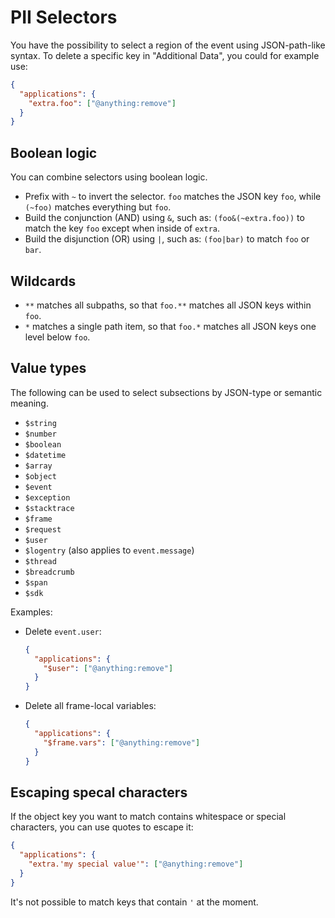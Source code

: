 # PII Selectors

You have the possibility to select a region of the event using JSON-path-like syntax. To delete a specific key in "Additional Data", you could for example use:

```json
{
  "applications": {
    "extra.foo": ["@anything:remove"]
  }
}
```

## Boolean logic

You can combine selectors using boolean logic.

* Prefix with `~` to invert the selector. `foo` matches the JSON key `foo`, while `(~foo)` matches everything but `foo`.
* Build the conjunction (AND) using `&`, such as: `(foo&(~extra.foo))` to match the key `foo` except when inside of `extra`.
* Build the disjunction (OR) using `|`, such as: `(foo|bar)` to match `foo` or `bar`.

## Wildcards

* `**` matches all subpaths, so that `foo.**` matches all JSON keys within `foo`.
* `*` matches a single path item, so that `foo.*` matches all JSON keys one level below `foo`.

## Value types

The following can be used to select subsections by JSON-type or semantic meaning.

* `$string`
* `$number`
* `$boolean`
* `$datetime`
* `$array`
* `$object`
* `$event`
* `$exception`
* `$stacktrace`
* `$frame`
* `$request`
* `$user`
* `$logentry` (also applies to `event.message`)
* `$thread`
* `$breadcrumb`
* `$span`
* `$sdk`

Examples:

* Delete `event.user`:

  ```json
  {
    "applications": {
      "$user": ["@anything:remove"]
    }
  }
  ```

* Delete all frame-local variables:

  ```json
  {
    "applications": {
      "$frame.vars": ["@anything:remove"]
    }
  }
  ```

## Escaping specal characters

If the object key you want to match contains whitespace or special characters, you can use quotes to escape it:

```json
{
  "applications": {
    "extra.'my special value'": ["@anything:remove"]
  }
}
```

It's not possible to match keys that contain `'` at the moment.
